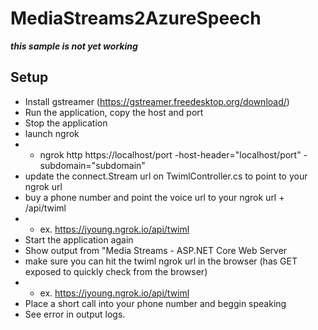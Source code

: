 # MediaStreams2AzureSpeech

***this sample is not yet working***

## Setup
 - Install gstreamer (https://gstreamer.freedesktop.org/download/)
 - Run the application, copy the host and port
 - Stop the application
 - launch ngrok
 - - ngrok http https://localhost/port -host-header="localhost/port" -subdomain="subdomain"
 - update the connect.Stream url on TwimlController.cs to point to your ngrok url
 - buy a phone number and point the voice url to your ngrok url + /api/twiml
 - - ex. https://jyoung.ngrok.io/api/twiml
 - Start the application again
 - Show output from "Media Streams - ASP.NET Core Web Server
 - make sure you can hit the twiml ngrok url in the browser (has GET exposed to quickly check from the browser)
 - - ex. https://jyoung.ngrok.io/api/twiml
 - Place a short call into your phone number and beggin speaking
 - See error in output logs.
